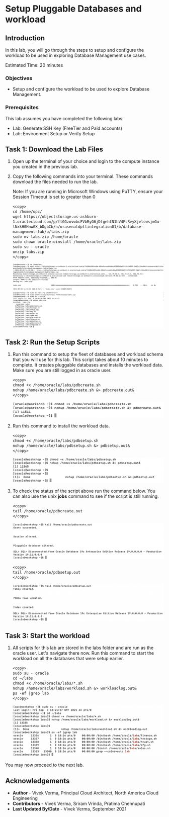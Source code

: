 # Setup Pluggable Databases and workload

## Introduction

In this lab, you will go through the steps to setup and configure the workload to be used in exploring Database Management use cases.


Estimated Time: 20 minutes

### Objectives

-   Setup and configure the workload to be used to explore Database Management.

### Prerequisites

This lab assumes you have completed the following labs:
* Lab: Generate SSH Key (FreeTier and Paid accounts)
* Lab: Environment Setup or Verify Setup

## Task 1: Download the Lab Files

1.  Open up the terminal of your choice and login to the compute instance you created in the previous lab.

2.  Copy the following commands into your terminal.  These commands download the files needed to run the lab.

    Note: If you are running in Microsoft Windows using PuTTY, ensure your Session Timeout is set to greater than 0

    ```
    <copy>
    cd /home/opc/
    wget https://objectstorage.us-ashburn-1.oraclecloud.com/p/ftGGzovwbcFVbRyG6jDfgehtN1hV4FsRvyXjvlcwsjmGu-lNxkH0HnwGX_bDgbCb/n/orasenatdpltintegration01/b/database-management-lab/o/labs.zip
    sudo mv labs.zip /home/oracle
    sudo chown oracle:oinstall /home/oracle/labs.zip
    sudo su - oracle
    unzip labs.zip
    </copy>
    ```
    ![](./images/copylabs.png " ") 

## Task 2: Run the Setup Scripts
1.  Run this command to setup the fleet of databases and workload schema that you will use for this lab.   This script takes about 10 minutes to complete.   It creates pluggable databases and installs the workload data. Make sure you are still logged in as oracle user.


    ```
    <copy>
    chmod +x /home/oracle/labs/pdbcreate.sh
    nohup /home/oracle/labs/pdbcreate.sh &> pdbcreate.out&
    </copy>
    ```
    ![](./images/pdbcreate.png " ") 

2.  Run this command to install the workload data.


    ```
    <copy>
    chmod +x /home/oracle/labs/pdbsetup.sh
    nohup /home/oracle/labs/pdbsetup.sh &> pdbsetup.out&
    </copy>
    ```
    ![](./images/pdbsetup.png " ") 


3.  To check the status of the script above run the command below.   You can also use the unix **jobs** command to see if the script is still running.  

    ```
    <copy>
    tail /home/oracle/pdbcreate.out
    </copy>
    ```
    ![](./images/pdbcreatelog.png " ") 

    ```
    <copy>
    tail /home/oracle/pdbsetup.out 
    </copy>
    ```
    ![](./images/pdbsetuplog.png " ") 


## Task 3: Start the workload

1.  All scripts for this lab are stored in the labs folder and are run as the oracle user.  Let's navigate there now.  Run this command to start the workload on all the databases that were setup earlier. 
    
    ```
    <copy>
    sudo su - oracle
    cd ~/labs 
    chmod +x /home/oracle/labs/*.sh 
    nohup /home/oracle/labs/workload.sh &> workloadlog.out&
    ps -ef |grep lab
    </copy>
    ```
    ![](./images/workload.png " ") 

You may now proceed to the next lab.

## Acknowledgements

- **Author** - Vivek Verma, Principal Cloud Architect, North America Cloud Engineering
- **Contributors** - Vivek Verma, Sriram Vrinda, Pratima Chennupati
- **Last Updated By/Date** - Vivek Verma, September 2021
